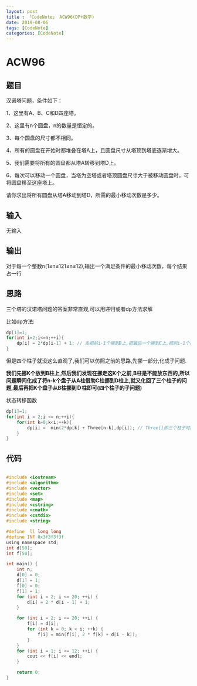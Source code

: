 ```yaml
---
layout: post
title : 「CodeNote」 ACW96(DP+数学)
date: 2019-08-06
tags: [CodeNote]
categories: [CodeNote]
---
```


# ACW96

## 题目

汉诺塔问题，条件如下：

1、这里有A、B、C和D四座塔。

2、这里有n个圆盘，n的数量是恒定的。

3、每个圆盘的尺寸都不相同。

4、所有的圆盘在开始时都堆叠在塔A上，且圆盘尺寸从塔顶到塔底逐渐增大。

5、我们需要将所有的圆盘都从塔A转移到塔D上。

6、每次可以移动一个圆盘，当塔为空塔或者塔顶圆盘尺寸大于被移动圆盘时，可将圆盘移至这座塔上。

请你求出将所有圆盘从塔A移动到塔D，所需的最小移动次数是多少。

## 输入

无输入

## 输出

对于每一个整数n(1≤n≤121≤n≤12),输出一个满足条件的最小移动次数，每个结果占一行

## 思路

三个塔的汉诺塔问题的答案非常直观,可以用递归或者dp方法求解

比如dp方法:

```c
dp[1]=1;
for(int i=2;i<=n;++i){
    dp[i] = 2*dp[i-1] + 1; // 先把前i-1个挪到B上,把最后一个挪到C上,把前i-1个挪到C上
}
```

但是四个柱子就没这么直观了,我们可以仿照之前的思路,先挪一部分,化成子问题.

**我们先挪K个放到B柱上,然后我们发现在挪走这K个之前,B柱是不能放东西的,所以问题瞬间化成了将n-k个盘子从A柱借助C柱挪到D柱上,就又化回了三个柱子的问题,最后再把K个盘子从B柱挪到Ｄ柱即可(四个柱子的子问题)**

状态转移函数

```c
dp[1]=1;
for(int i = 2;i <= n;++i){
    for(int k=0;k<i;++k){
        dp[i] =  min(2*dp[k] + Three[n-k],dp[i]); // Three[]即三个柱子时的状态转移函数最终的结果
    }
}
```



## 代码

```c

#include <iostream>
#include <algorithm>
#include <vector>
#include <set>
#include <map>
#include <cstring>
#include <cmath>
#include <cstdio>
#include <string>

#define  ll long long
#define INF 0x3f3f3f3f
using namespace std;
int d[50];
int f[50];

int main() {
    int n;
    d[0] = 0;
    d[1] = 1;
    f[0] = 0;
    f[1] = 1;
    for (int i = 2; i <= 20; ++i) {
        d[i] = 2 * d[i - 1] + 1;
    }

    for (int i = 2; i <= 20; ++i) {
        f[i] = d[i];
        for (int k = 0; k < i; ++k) {
            f[i] = min(f[i], 2 * f[k] + d[i - k]);
        }
    }
    for (int i = 1; i <= 12; ++i) {
        cout << f[i] << endl;
    }

    return 0;
}
```

